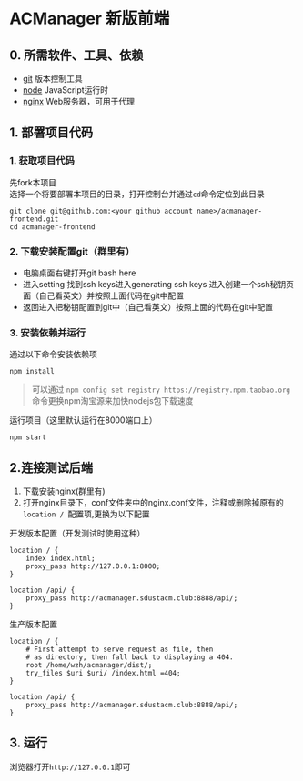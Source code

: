 # ACManager 新版前端
## 0. 所需软件、工具、依赖
- [git](https://git-scm.com/download/win) 版本控制工具
- [node](https://nodejs.org/zh-cn/) JavaScript运行时
- [nginx](http://nginx.org/en/download.html) Web服务器，可用于代理
## 1. 部署项目代码
### 1. 获取项目代码
先fork本项目  
选择一个将要部署本项目的目录，打开控制台并通过`cd`命令定位到此目录

```shell
git clone git@github.com:<your github account name>/acmanager-frontend.git
cd acmanager-frontend
```

### 2. 下载安装配置git（群里有）
- 电脑桌面右键打开git bash here
- 进入setting 找到ssh keys进入generating ssh keys 进入创建一个ssh秘钥页面（自己看英文）并按照上面代码在git中配置
- 返回进入把秘钥配置到git中（自己看英文）按照上面的代码在git中配置


### 3. 安装依赖并运行
通过以下命令安装依赖项
```shell
npm install
```
>可以通过 `npm config set registry https://registry.npm.taobao.org`命令更换npm淘宝源来加快nodejs包下载速度

运行项目（这里默认运行在8000端口上）
```shell
npm start
```
## 2.连接测试后端
1. 下载安装nginx(群里有)
2. 打开nginx目录下，conf文件夹中的nginx.conf文件，注释或删除掉原有的`location / `配置项,更换为以下配置

开发版本配置（开发测试时使用这种）
```
location / {
    index index.html;
    proxy_pass http://127.0.0.1:8000;
}

location /api/ {
    proxy_pass http://acmanager.sdustacm.club:8888/api/;
}
```
生产版本配置
```
location / {
    # First attempt to serve request as file, then
    # as directory, then fall back to displaying a 404.
    root /home/wzh/acmanager/dist/;
    try_files $uri $uri/ /index.html =404;
}

location /api/ {
    proxy_pass http://acmanager.sdustacm.club:8888/api/;
}
```
## 3. 运行
浏览器打开`http://127.0.0.1`即可